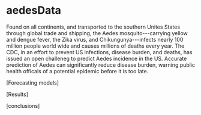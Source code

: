 # aedesData

Found on all continents, and transported to the southern Unites States through global trade and shipping, the Aedes mosquito---carrying yellow and dengue fever, the Zika virus, and Chikungunya---infects nearly 100 million people world wide and causes millions of deaths every year.
The CDC, in an effort to prevent US infections, disease burden, and deaths, has issued an open challeneg to predict Aedes incidence in the US.
Accurate prediction of Aedes can significantly reduce disease burden, warning public health officals of a potential epidemic before it is too late.

[Forecasting models]


[Results]


[conclusions]
